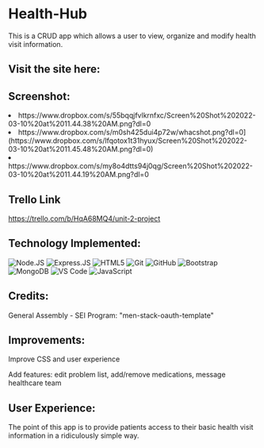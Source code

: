 # Health-Hub
This is a CRUD app which allows a user to view, organize and modify health visit information.

## Visit the site here:  

## Screenshot:
<li> https://www.dropbox.com/s/55bqqjfvlkrnfxc/Screen%20Shot%202022-03-10%20at%2011.44.38%20AM.png?dl=0
<li> https://www.dropbox.com/s/m0sh425dui4p72w/whacshot.png?dl=0](https://www.dropbox.com/s/lfqotox1t31hyux/Screen%20Shot%202022-03-10%20at%2011.45.48%20AM.png?dl=0)
<li> https://www.dropbox.com/s/my8o4dtts94j0qg/Screen%20Shot%202022-03-10%20at%2011.44.19%20AM.png?dl=0
   
## Trello Link
https://trello.com/b/HqA68MQ4/unit-2-project

## Technology Implemented:

![Node.JS](https://img.shields.io/badge/-Node.JS-black?style=plastic&logo=Node.js) 
![Express.JS](https://img.shields.io/badge/-Express.JS-c7b198?style=plastic&logo=Express.JS) 
![HTML5](https://img.shields.io/badge/-HTML5-E34F26?style=flat-square&logo=html5&logoColor=white)
![Git](https://img.shields.io/badge/-Git-black?style=flat-square&logo=git)
![GitHub](https://img.shields.io/badge/-GitHub-181717?style=flat-square&logo=github)
![Bootstrap](https://img.shields.io/badge/-Bootstrap-563D7C?style=flat-square&logo=bootstrap)
![MongoDB](https://img.shields.io/badge/-MongoDB-black?style=flat-square&logo=mongodb)
![VS Code](https://img.shields.io/badge/-VS%20Code-007ACC?style=plastic&logo=visual-studio-code)
![JavaScript](https://img.shields.io/badge/-JavaScript-black?style=flat-square&logo=javascript)

## Credits:
General Assembly - SEI Program: "men-stack-oauth-template"

## Improvements: 
Improve CSS and user experience

Add features: edit problem list, add/remove medications, message healthcare team

## User Experience: 
The point of this app is to provide patients access to their basic health visit information in a ridiculously simple way. 
